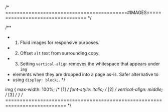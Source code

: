 /* ==========================================#IMAGES================================= */

/**
 * 1. Fluid images for responsive purposes.
 * 2. Offset `alt` text from surrounding copy.
 * 3. Setting `vertical-align` removes the whitespace that appears under `img`
 *    elements when they are dropped into a page as-is. Safer alternative to
 *    using `display: block;`.
 */

img {
  max-width: 100%; /* [1] */
  font-style: italic; /* [2] */
  vertical-align: middle; /* [3] */
}
/* =========================================================================== */
